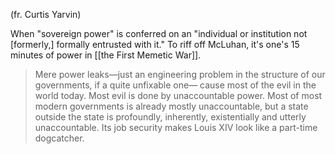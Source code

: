 (fr. Curtis Yarvin)

When "sovereign power" is conferred on an "individual or institution not [formerly,] formally entrusted with it." To riff off McLuhan, it's one's 15 minutes of power in [[the First Memetic War]].

> Mere power leaks—just an engineering problem in the structure of our governments, if a quite unfixable one— cause most of the evil in the world today. Most evil is done by unaccountable power. Most of most modern governments is already mostly unaccountable, but a state outside the state is profoundly, inherently, existentially and utterly unaccountable. Its job security makes Louis XIV look like a part-time dogcatcher.
